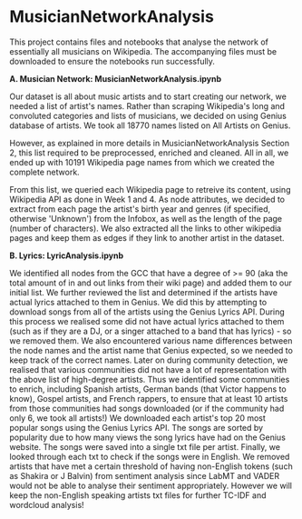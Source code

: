 # MusicianNetworkAnalysis

This project contains files and notebooks that analyse the network of essentially all musicians on Wikipedia. The accompanying files must be downloaded to ensure the notebooks run successfully.

**A. Musician Network: MusicianNetworkAnalysis.ipynb**

Our dataset is all about music artists and to start creating our network, we needed a list of artist's names. Rather than scraping Wikipedia's long and convoluted categories and lists of musicians, we decided on using Genius database of artists. We took all 18770 names listed on All Artists on Genius.

However, as explained in more details in MusicianNetworkAnalysis Section 2, this list required to be preprocessed, enriched and cleaned. All in all, we ended up with 10191 Wikipedia page names from which we created the complete network.

From this list, we queried each Wikipedia page to retreive its content, using Wikipedia API as done in Week 1 and 4. As node attributes, we decided to extract from each page the artist's birth year and genres (if specified, otherwise 'Unknown') from the Infobox, as well as the length of the page (number of characters). We also extracted all the links to other wikipedia pages and keep them as edges if they link to another artist in the dataset.

**B. Lyrics: LyricAnalysis.ipynb**

We identified all nodes from the GCC that have a degree of >= 90 (aka the total amount of in and out links from their wiki page) and added them to our initial list. We further reviewed the list and determined if the artists have actual lyrics attached to them in Genius. We did this by attempting to download songs from all of the artists using the Genius Lyrics API. During this process we realised some did not have actual lyrics attached to them (such as if they are a DJ, or a singer attached to a band that has lyrics) - so we removed them. We also encountered various name differences between the node names and the artist name that Genius expected, so we needed to keep track of the correct names.
Later on during community detection, we realised that various communities did not have a lot of representation with the above list of high-degree artists. Thus we identified some communities to enrich, including Spanish artists, German bands (that Victor happens to know), Gospel artists, and French rappers, to ensure that at least 10 artists from those communities had songs downloaded (or if the community had only 6, we took all artists!)
We downloaded each artist's top 20 most popular songs using the Genius Lyrics API. The songs are sorted by popularity due to how many views the song lyrics have had on the Genius website. The songs were saved into a single txt file per artist. Finally, we looked through each txt to check if the songs were in English. We removed artists that have met a certain threshold of having non-English tokens (such as Shakira or J Balvin) from sentiment analysis since LabMT and VADER would not be able to analyse their sentiment appropriately. However we will keep the non-English speaking artists txt files for further TC-IDF and wordcloud analysis!

